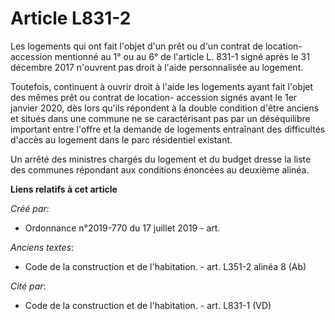 # Article L831-2

Les logements qui ont fait l'objet d'un prêt ou d'un contrat de location-accession mentionné au 1° ou au 6° de l'article L.
831-1 signé après le 31 décembre 2017 n'ouvrent pas droit à l'aide personnalisée au logement. 

Toutefois, continuent à ouvrir droit à l'aide les logements ayant fait l'objet des mêmes prêt ou contrat de location-
accession signés avant le 1er janvier 2020, dès lors qu'ils répondent à la double condition d'être anciens et situés dans une
commune ne se caractérisant pas par un déséquilibre important entre l'offre et la demande de logements entraînant des
difficultés d'accès au logement dans le parc résidentiel existant. 

Un arrêté des ministres chargés du logement et du budget dresse la liste des communes répondant aux conditions énoncées au
deuxième alinéa.

**Liens relatifs à cet article**

_Créé par_:

  - Ordonnance n°2019-770 du 17 juillet 2019 - art.

_Anciens textes_:

  - Code de la construction et de l'habitation. - art. L351-2 alinéa 8 (Ab)

_Cité par_:

  - Code de la construction et de l'habitation. - art. L831-1 (VD)
